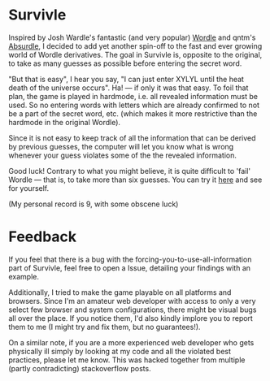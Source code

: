 # Survivle

Inspired by Josh Wardle's fantastic (and very popular) [Wordle](https://www.powerlanguage.co.uk/wordle/) and qntm's [Absurdle](https://qntm.org/files/absurdle/absurdle.html), I decided to add yet another spin-off to the fast and ever growing world of Wordle derivatives.
The goal in Survivle is, opposite to the original, to take as many guesses as possible before entering the secret word.


"But that is easy", I hear you say, "I can just enter XYLYL until the heat death of the universe occurs". Ha! — if only it was that easy. To foil that plan, the game is played in hardmode, i.e. all revealed information must be used.
So no entering words with letters which are already confirmed to not be a part of the secret word, etc. (which makes it more restrictive than the hardmode in the original Wordle).

Since it is not easy to keep track of all the information that can be derived by previous guesses, the computer will let you know what is wrong whenever your guess violates some of the the revealed information.

Good luck! Contrary to what you might believe, it is quite difficult to 'fail' Wordle — that is, to take more than six guesses. You can try it [here](https://lazyguyy.github.io/survivle/) and see for yourself.

(My personal record is 9, with some obscene luck) 

# Feedback

If you feel that there is a bug with the forcing-you-to-use-all-information part of Survivle, feel free to open a Issue, detailing your findings with an example.

Additionally, I tried to make the game playable on all platforms and browsers. Since I'm an amateur web developer with access to only a very select few browser and system configurations, there might be visual bugs all over the place.
If you notice them, I'd also kindly implore you to report them to me (I might try and fix them, but no guarantees!). 

On a similar note, if you are a more experienced web developer who gets physically ill simply by looking at my code and all the violated best practices, please let me know. This was hacked together from multiple (partly contradicting) stackoverflow posts.



